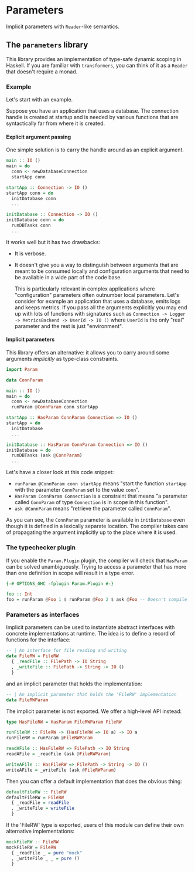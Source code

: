 # Parameters

Implicit parameters with `Reader`-like semantics.

## The `parameters` library

This library provides an implementation of type-safe dynamic scoping in Haskell.
If you are familiar with `transformers`, you can think of it as a `Reader` that doesn't require a monad.

### Example

Let's start with an example.

Suppose you have an application that uses a database.
The connection handle is created at startup and is needed by various functions that are syntactically far from where it is created.

#### Explicit argument passing

One simple solution is to carry the handle around as an explicit argument.

```Haskell
main :: IO ()
main = do
  conn <- newDatabaseConnection
  startApp conn

startApp :: Connection -> IO ()
startApp conn = do
  initDatabase conn
  ...

initDatabase :: Connection -> IO ()
initDatabase conn = do
  runDBTasks conn
  ...
```

It works well but it has two drawbacks:
- It is verbose.
- It doesn't give you a way to distinguish between arguments that are meant to be consumed locally and configuration arguments that need to be available in a wide part of the code base.
  
  This is particularly relevant in complex applications where "configuration" parameters often outnumber local parameters. Let's consider for example an application that uses a database, emits logs and keeps metrics. If you pass all the arguments explicitly you may end up with lots of functions with signatures such as `Connection -> Logger -> MetricsBackend -> UserId -> IO ()` where `UserId` is the only "real" parameter and the rest is just "environment".

#### Implicit parameters

This library offers an alternative: it allows you to carry around some arguments *implicitly* as type-class constraints.

```Haskell
import Param

data ConnParam

main :: IO ()
main = do
  conn <- newDatabaseConnection
  runParam @ConnParam conn startApp

startApp :: HasParam ConnParam Connection => IO ()
startApp = do
  initDatabase
  ...

initDatabase :: HasParam ConnParam Connection => IO ()
initDatabase = do
  runDBTasks (ask @ConnParam)
  ...
```

Let's have a closer look at this code snippet:

- `runParam @ConnParam conn startApp` means "start the function `startApp` with the parameter `ConnParam` set to the value `conn`".
- `HasParam ConnParam Connection` is a constraint that means "a parameter called `ConnParam` of type `Connection` is in scope in this function".
- `ask @ConnParam` means "retrieve the parameter called `ConnParam`".

As you can see, the `ConnParam` parameter is available in `initDatabase` even though it is defined in a lexically separate location.
The compiler takes care of propagating the argument implicitly up to the place where it is used.

### The typechecker plugin

If you enable the `Param.Plugin` plugin, the compiler will check that `HasParam` can be solved unambiguously.
Trying to access a parameter that has more than one definition in scope will result in a type error.

```Haskell
{-# OPTIONS_GHC -fplugin Param.Plugin #-}

foo :: Int
foo = runParam @Foo 1 $ runParam @Foo 2 $ ask @Foo -- Doesn't compile
```

### Parameters as interfaces

Implicit parameters can be used to instantiate abstract interfaces with concrete implementations at runtime.
The idea is to define a record of functions for the interface:

```Haskell
-- | An interface for file reading and writing
data FileRW = FileRW
  { _readFile :: FilePath -> IO String
  , _writeFile :: FilePath -> String -> IO ()
  }
```

and an implicit parameter that holds the implementation:

```Haskell
-- | An implicit parameter that holds the 'FileRW' implementation
data FileRWParam
```

The implicit parameter is not exported. We offer a high-level API instead:

```Haskell
type HasFileRW = HasParam FileRWParam FileRW

runFileRW :: FileRW -> (HasFileRW => IO a) -> IO a
runFileRW = runParam @FileRWParam

readAFile :: HasFileRW => FilePath -> IO String
readAFile = _readFile (ask @FileRWParam)

writeAFile :: HasFileRW => FilePath -> String -> IO ()
writeAFile = _writeFile (ask @FileRWParam)
```

Then you can offer a default implementation that does the obvious thing:

```Haskell
defaultFileRW :: FileRW
defaultFileRW = FileRW
  { _readFile = readFile
  , _writeFile = writeFile
  }
```

If the 'FileRW' type is exported, users of this module can define their own alternative implementations:

```Haskell
mockFileRW :: FileRW
mockFileRW = FileRW
  { _readFile _ = pure "mock"
  , _writeFile _ _ = pure ()
  }
```
